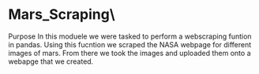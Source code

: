 # Mars_Scraping\
Purpose
In this moduele we were tasked to perform a webscraping funtion in pandas. Using this fucntion we scraped the NASA webpage for different images of mars. From there we took the images and uploaded them onto a webapge that we created.
